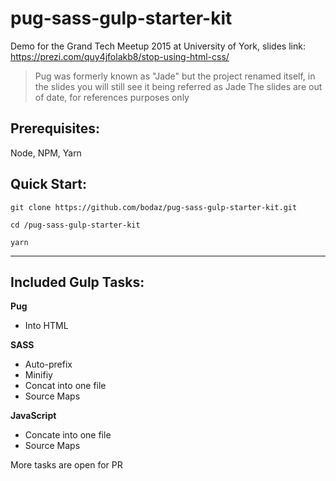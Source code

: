 # pug-sass-gulp-starter-kit

Demo for the Grand Tech Meetup 2015 at University of York, slides link: https://prezi.com/quy4jfolakb8/stop-using-html-css/ 

> Pug was formerly known as "Jade" but the project renamed itself, in the slides you will still see it being referred as Jade
> The slides are out of date, for references purposes only

## Prerequisites:

Node, NPM, Yarn

## Quick Start:

```
git clone https://github.com/bodaz/pug-sass-gulp-starter-kit.git

cd /pug-sass-gulp-starter-kit

yarn
```

---

## Included Gulp Tasks:

**Pug**
- Into HTML

**SASS**
- Auto-prefix
- Minifiy
- Concat into one file
- Source Maps

**JavaScript**
- Concate into one file
- Source Maps

More tasks are open for PR
